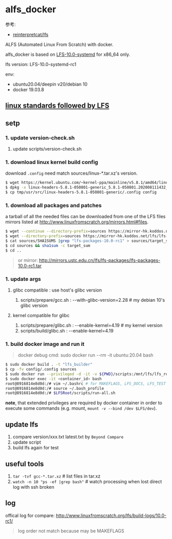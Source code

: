# alfs_docker
参考:
- [reinterpretcat/lfs](https://github.com/reinterpretcat/lfs)

ALFS (Automated Linux From Scratch) with docker.

alfs_docker is based on [LFS-10.0-systemd](http://www.linuxfromscratch.org/lfs/download.html) for x86_64 only.

lfs version: LFS-10.0-systemd-rc1

env:
- ubuntu20.04/deepin v20/debian 10
- docker 19.03.8

## [linux standards followed by LFS](https://lctt.github.io/LFS-BOOK/lfs-systemd/LFS-SYSD-BOOK.html#pre-standards)

## setp
### 1. update version-check.sh
1. update scripts/version-check.sh

### 1. download linux kernel build config
download `.config` need match sources/linux-*.tar.xz's version.

```bash
$ wget https://kernel.ubuntu.com/~kernel-ppa/mainline/v5.8.1/amd64/linux-headers-5.8.1-050801-generic_5.8.1-050801.202008111432_amd64.deb
$ dpkg -x linux-headers-5.8.1-050801-generic_5.8.1-050801.202008111432_amd64.deb tmp
$ cp tmp/usr/src/linux-headers-5.8.1-050801-generic/.config config
```

### 1. download all packages and patches
a tarball of all the needed files can be downloaded from one of the LFS files mirrors listed at http://www.linuxfromscratch.org/mirrors.html#files.

```bash
$ wget --continue --directory-prefix=sources https://mirror-hk.koddos.net/lfs/lfs-packages/lfs-packages-10.0-rc1.tar
$ wget --directory-prefix=sources https://mirror-hk.koddos.net/lfs/lfs-packages/SHA1SUMS
$ cat sources/SHA1SUMS |grep "lfs-packages-10.0-rc1" > sources/target_sum
$ cd sources && sha1sum -c target_sum
$ cd ..
```

> or mirror: http://mirrors.ustc.edu.cn/lfs/lfs-packages/lfs-packages-10.0-rc1.tar

### 1. update args
1. glibc compatible : use host's glibc version

    1. scripts/prepare/gcc.sh : --with-glibc-version=2.28 # my debian 10's glibc version

1. kernel compatible for glibc

    1. scripts/prepare/glibc.sh : --enable-kernel=4.19 # my kernel version
    1. scripts/build/glibc.sh : --enable-kernel=4.19

### 1. build docker image and run it
> docker debug cmd: sudo docker run --rm -it ubuntu:20.04 bash

```bash
$ sudo docker build . -t "lfs_builder"
$ cp -fv config/.config sources
$ sudo docker run --privileged -d -it -v ${PWD}/scripts:/mnt/lfs/lfs_root/scripts -v ${PWD}/iso:/mnt/lfs/lfs_root/iso -v ${PWD}/sources:/mnt/lfs/lfs_root/sources --entrypoint /bin/bash lfs_builder
$ sudo docker exec -it <container_id> bash
root@8916814e8d0d:/# vim ~/.bashrc # for MAKEFLAGS, LFS_DOCS, LFS_TEST
root@8916814e8d0d:/# source ~/.bash_profile
root@8916814e8d0d:/# $LFSRoot/scripts/run-all.sh
```

**note**, that extended privileges are required by docker container in order to execute some commands (e.g. mount, `mount -v --bind /dev $LFS/dev`).

## update lfs
1. compare version/xxx.txt latest.txt by `Beyond Compare`
1. update script
1. build lfs again for test

## useful tools
1. `tar -tvf gcc-*.tar.xz` # list files in tar.xz
1. `watch -n 10 "ps -ef |grep bash"` # watch processing when lost direct log with ssh broken

## log
offical log for compare: http://www.linuxfromscratch.org/lfs/build-logs/10.0-rc1/

> log order not match because may be MAKEFLAGS
